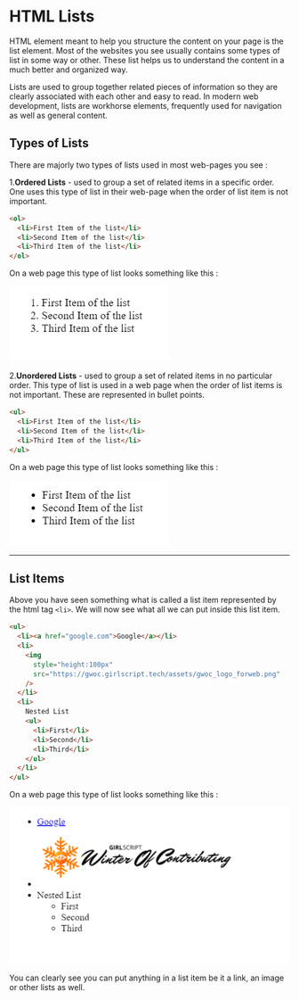 # HTML Lists

HTML element meant to help you structure the content on your page is the list element. Most of the websites you see usually contains some types of list in some way or other. These list helps us to understand the content in a much better and organized way.

Lists are used to group together related pieces of information so they are clearly associated with each other and easy to read. In modern web development, lists are workhorse elements, frequently used for navigation as well as general content.

## Types of Lists

There are majorly two types of lists used in most web-pages you see :

1.**Ordered Lists** - used to group a set of related items in a specific order. One uses this type of list in their web-page when the order of list item is not important.

```html
<ol>
  <li>First Item of the list</li>
  <li>Second Item of the list</li>
  <li>Third Item of the list</li>
</ol>
```

On a web page this type of list looks something like this :

![](./assets/ordered_list.png)

2.**Unordered Lists** - used to group a set of related items in no particular order. This type of list is used in a web page when the order of list items is not important. These are represented in bullet points.

```html
<ul>
  <li>First Item of the list</li>
  <li>Second Item of the list</li>
  <li>Third Item of the list</li>
</ul>
```

On a web page this type of list looks something like this :

![](./assets/unordered_list.png)

---

## List Items

Above you have seen something what is called a list item represented by the html tag `<li>`. We will now see what all we can put inside this list item.

```html
<ul>
  <li><a href="google.com">Google</a></li>
  <li>
    <img
      style="height:100px"
      src="https://gwoc.girlscript.tech/assets/gwoc_logo_forweb.png"
    />
  </li>
  <li>
    Nested List
    <ul>
      <li>First</li>
      <li>Second</li>
      <li>Third</li>
    </ul>
  </li>
</ul>
```

On a web page this type of list looks something like this :

![](./assets/list_items.png)

You can clearly see you can put anything in a list item be it a link, an image or other lists as well.
